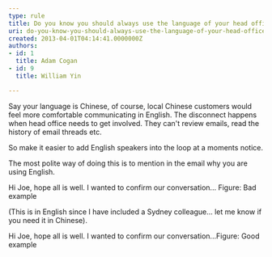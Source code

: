 ```yaml
---
type: rule
title: Do you know you should always use the language of your head office? (usually English)
uri: do-you-know-you-should-always-use-the-language-of-your-head-office-usually-english
created: 2013-04-01T04:14:41.0000000Z
authors:
- id: 1
  title: Adam Cogan
- id: 9
  title: William Yin

---
```


Say your language is Chinese, of course, local Chinese customers would feel more comfortable communicating in English. The disconnect happens when head office needs to get involved. They can't review emails, read the history of email threads etc.
 
​So make it easier to add English speakers into the loop at a moments notice.

The most polite way of doing this is to mention in the email why you are using English.

Hi Joe, hope all is well. I wanted to confirm our conversation...
Figure: Bad example ​

(This is in English since I have included a Sydney colleague... let me know if you need it in Chinese).

Hi Joe, hope all is well. I wanted to confirm our conversation...​
Figure: Good example​​​​
